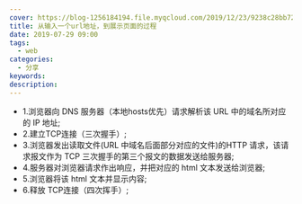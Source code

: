 ```yaml
---
cover: https://blog-1256184194.file.myqcloud.com/2019/12/23/9238c28bb7224.jpg
title: 从输入一个url地址，到展示页面的过程
date: 2019-07-29 09:00
tags:
  - web
categories:
  - 分享
keywords:
description:
---
```


- 1.浏览器向 DNS 服务器（本地hosts优先）请求解析该 URL 中的域名所对应的 IP 地址;
- 2.建立TCP连接（三次握手）;
- 3.浏览器发出读取文件(URL 中域名后面部分对应的文件)的HTTP 请求，该请求报文作为 TCP 三次握手的第三个报文的数据发送给服务器;
- 4.服务器对浏览器请求作出响应，并把对应的 html 文本发送给浏览器;
- 5.浏览器将该 html 文本并显示内容;
- 6.释放 TCP连接（四次挥手）;
